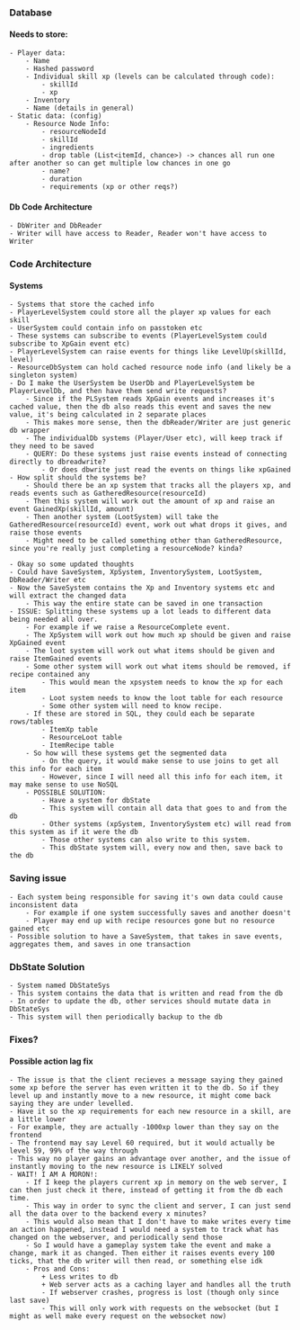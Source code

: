 ### Database

#### Needs to store:

    - Player data:
        - Name
        - Hashed password
        - Individual skill xp (levels can be calculated through code):
            - skillId
            - xp
        - Inventory
        - Name (details in general)
    - Static data: (config)
        - Resource Node Info:
            - resourceNodeId
            - skillId
            - ingredients
            - drop table (List<itemId, chance>) -> chances all run one after another so can get multiple low chances in one go
            - name?
            - duration
            - requirements (xp or other reqs?)

#### Db Code Architecture

    - DbWriter and DbReader
    - Writer will have access to Reader, Reader won't have access to Writer

### Code Architecture

#### Systems

    - Systems that store the cached info
    - PlayerLevelSystem could store all the player xp values for each skill
    - UserSystem could contain info on passtoken etc
    - These systems can subscribe to events (PlayerLevelSystem could subscribe to XpGain event etc)
    - PlayerLevelSystem can raise events for things like LevelUp(skillId, level)
    - ResourceDbSystem can hold cached resource node info (and likely be a singleton system)
    - Do I make the UserSystem be UserDb and PlayerLevelSystem be PlayerLevelDb, and then have them send write requests?
        - Since if the PLSystem reads XpGain events and increases it's cached value, then the db also reads this event and saves the new value, it's being calculated in 2 separate places
        - This makes more sense, then the dbReader/Writer are just generic db wrapper
        - The individualDb systems (Player/User etc), will keep track if they need to be saved
        - QUERY: Do these systems just raise events instead of connecting directly to dbreadwrite?
            - Or does dbwrite just read the events on things like xpGained
    - How split should the systems be?
        - Should there be an xp system that tracks all the players xp, and reads events such as GatheredResource(resourceId)
        - Then this system will work out the amount of xp and raise an event GainedXp(skillId, amount)
        - Then another system (LootSystem) will take the GatheredResource(resourceId) event, work out what drops it gives, and raise those events
        - Might need to be called something other than GatheredResource, since you're really just completing a resourceNode? kinda?

    - Okay so some updated thoughts
    - Could have SaveSystem, XpSystem, InventorySystem, LootSystem, DbReader/Writer etc
    - Now the SaveSystem contains the Xp and Inventory systems etc and will extract the changed data
        - This way the entire state can be saved in one transaction
    - ISSUE: Splitting these systems up a lot leads to different data being needed all over.
        - For example if we raise a ResourceComplete event.
        - The XpSystem will work out how much xp should be given and raise XpGained event
        - The loot system will work out what items should be given and raise ItemGained events
        - Some other system will work out what items should be removed, if recipe contained any
            - This would mean the xpsystem needs to know the xp for each item
            - Loot system needs to know the loot table for each resource
            - Some other system will need to know recipe.
        - If these are stored in SQL, they could each be separate rows/tables
            - ItemXp table
            - ResourceLoot table
            - ItemRecipe table
        - So how will these systems get the segmented data
            - On the query, it would make sense to use joins to get all this info for each item
            - However, since I will need all this info for each item, it may make sense to use NoSQL
        - POSSIBLE SOLUTION:
            - Have a system for dbState
            - This system will contain all data that goes to and from the db
            - Other systems (xpSystem, InventorySystem etc) will read from this system as if it were the db
            - Those other systems can also write to this system.
            - This dbState system will, every now and then, save back to the db

### Saving issue

    - Each system being responsible for saving it's own data could cause inconsistent data
        - For example if one system successfully saves and another doesn't
        - Player may end up with recipe resources gone but no resource gained etc
    - Possible solution to have a SaveSystem, that takes in save events, aggregates them, and saves in one transaction

### DbState Solution

    - System named DbStateSys
    - This system contains the data that is written and read from the db
    - In order to update the db, other services should mutate data in DbStateSys
    - This system will then periodically backup to the db

### Fixes?

#### Possible action lag fix

    - The issue is that the client recieves a message saying they gained some xp before the server has even written it to the db. So if they level up and instantly move to a new resource, it might come back saying they are under levelled.
    - Have it so the xp requirements for each new resource in a skill, are a little lower
    - For example, they are actually -1000xp lower than they say on the frontend
    - The frontend may say Level 60 required, but it would actually be level 59, 99% of the way through
    - This way no player gains an advantage over another, and the issue of instantly moving to the new resource is LIKELY solved
    - WAIT! I AM A MORON!:
        - If I keep the players current xp in memory on the web server, I can then just check it there, instead of getting it from the db each time.
        - This way in order to sync the client and server, I can just send all the data over to the backend every x minutes?
        - This would also mean that I don't have to make writes every time an action happened, instead I would need a system to track what has changed on the webserver, and periodically send those
        - So I would have a gameplay system take the event and make a change, mark it as changed. Then either it raises events every 100 ticks, that the db writer will then read, or something else idk
        - Pros and Cons:
            + Less writes to db
            + Web server acts as a caching layer and handles all the truth
            - If webserver crashes, progress is lost (though only since last save)
            - This will only work with requests on the websocket (but I might as well make every request on the websocket now)
